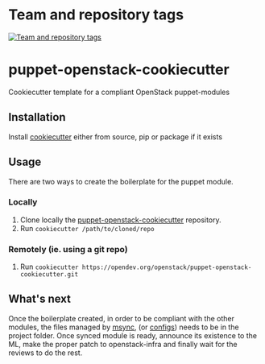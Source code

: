 Team and repository tags
========================

[![Team and repository tags](https://governance.openstack.org/tc/badges/puppet-openstack-cookiecutter.svg)](https://governance.openstack.org/tc/reference/tags/index.html)

<!-- Change things from this point on -->

# puppet-openstack-cookiecutter

Cookiecutter template for a compliant OpenStack puppet-modules

## Installation

Install [cookiecutter](https://cookiecutter.readthedocs.org/) either from source, pip or package if it exists

## Usage

There are two ways to create the boilerplate for the puppet module.

### Locally

  1. Clone locally the [puppet-openstack-cookiecutter](https://opendev.org/openstack/puppet-openstack-cookiecutter/) repository.
  2. Run `cookiecutter /path/to/cloned/repo`

### Remotely (ie. using a git repo)

  1. Run `cookiecutter https://opendev.org/openstack/puppet-openstack-cookiecutter.git`

## What's next

Once the boilerplate created, in order to be compliant with the other modules, the files managed by [msync](https://github.com/voxpupuli/modulesync), (or [configs](https://opendev.org/x/puppet-modulesync-configs/)) needs to be in the project folder. Once synced module is ready, announce its existence to the ML, make the proper patch to openstack-infra and finally wait for the reviews to do the rest.
